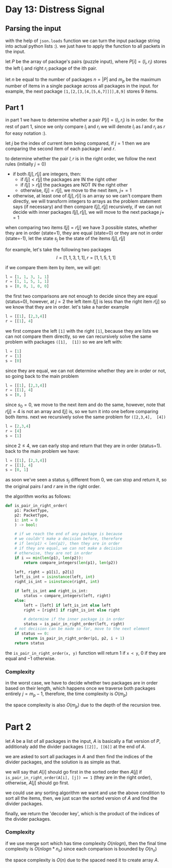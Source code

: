 # Day 13: Distress Signal
## Parsing the input

with the help of ```json.loads``` function we can turn the input package string into actual python lists :). we just have to apply the function to all packets in the input.


let $P$ be the array of package's pairs (puzzle input), where $P[i] = (l_i, r_i)$ stores the left $l_i$ and right $r_i$ package of the ith pair.

let $n$ be equal to the number of packages $n = |P|$ and $m_p$ be the maximum number of items in a single package across all packages in the input. for example, the next package ```[1,[2,[3,[4,[5,6,7]]]],8,9]``` stores 9 items.


## Part 1
in part 1 we have to determine whether a pair $P[i] = (l_i, r_i)$ is in order. for the rest of part 1, since we only compare $l_i$ and $r_i$ we will denote $l_i$ as $l$ and $r_i$ as $r$ for easy notation :).

let $j$ be the index of current item being compared, if $j=1$ then we are comparing the second item of each package $l$ and $r$.

to determine whether the pair $l, r$ is in the right order, we follow the next rules (initially $j=0$)

- if both $l[j], r[j]$ are integers, then:
    - if $l[j] \lt r[j]$ the packages are IN the right other
    - if $l[j] \gt r[j]$ the packages are NOT IN the right other
    - otherwise, $l[j] = r[j]$, we move to the next item, $j += 1$
- otherwise, at least one of $l[j], r[i]$ is an array so we can't compare them directly, we will transform integers to arrays as the problem statement says (if necessary) and then compare $l[j], r[j]$ recursively, if we can not decide with inner packages $l[j], r[j]$, we will move to the next package $j += 1$

when comparing two items $l[j] = r[j]$ we have 3 possible states, whether they are in order (state=1), they are equal (state=0) or they are not in order (state=-1), let the state $s_j$ be the state of the items $l[j], r[j]$

for example, let's take the following two packages 
$$
l = [1,1,3,1,1], r = [1,1,5,1,1]
$$

if we compare them item by item, we will get:

```python
l = [1, 1, 3, 1, 1]
r = [1, 1, 5, 1, 1]
s = [0, 0, 1, 0, 0]
```

the first two comparisons are not enough to decide since they are equal (status=0), however, at $j=2$ the left item $l[j]$ is less than the right item $r[j]$ so we know that they are in order. let's take a harder example

```python
l = [[1], [2,3,4]]
r = [[1], 4]
```

we first compare the left ```[1]``` with the right ```[1]```, because they are lists we can not compare them directly, so we can recursively solve the same problem with packages ```([1],  [1])``` so we are left with: 


```python
l = [1]
r = [1]
s = [0]
```

since they are equal, we can not determine whether they are in order or not, so going back to the main problem

```python
l = [[1], [2,3,4]]
r = [[1], 4]
s = [0, ]
```

since $s_0=0$, we move to the next item and do the same, however, note that $r[j]=4$ is not an array and $l[j]$ is, so we turn it into one before comparing both items. next we recursively solve the same problem for ```([2,3,4],  [4])```

```python
l = [2,3,4]
r = [4]
s = [1]
```

since $2 \le 4$, we can early stop and return that they are in order (status=1). back to the main problem we have:

```python
l = [[1], [2,3,4]]
r = [[1], 4]
s = [0, 1]
```
as soon we've seen a status $s_j$ different from 0, we can stop and return it, so the original pairs $l$ and $r$ are in the right order.


the algorithm works as follows:

```python
def is_pair_in_right_order(
    p1: PacketType,
    p2: PacketType,
    i: int = 0
    ) -> bool:

    # if we reach the end of any package is because
    # we couldn't make a decision before, therefore 
    # if len(p1) < len(p2), then they are in order
    # if they are equal, we can not make a decision
    # otherwise, they are not in order
    if i == min(len(p1), len(p2)):
        return compare_integers(len(p1), len(p2))
    
    left, right = p1[i], p2[i]
    left_is_int = isinstance(left, int)
    right_is_int = isinstance(right, int)

    if left_is_int and right_is_int:
        status = compare_integers(left, right)
    else:
        left = [left] if left_is_int else left
        right = [right] if right_is_int else right

        # determine if the inner package is in order
        status = is_pair_in_right_order(left, right)
    # not decision can be made so far, move to the next element
    if status == 0:
        return is_pair_in_right_order(p1, p2, i + 1)
    return status
```

the ```is_pair_in_right_order(x, y)``` function will return $1$ if ```x < y```, $0$ if they are equal and $-1$ otherwise.


### Complexity
in the worst case, we have to decide whether two packages are in order based on their length, which happens once we traverse both packages entirely $j=m_p-1$, therefore, the time complexity is $O(m_p)$

the space complexity is also $O(m_p)$ due to the depth of the recursion tree.



# Part 2
let $A$ be a list of all packages in the input, $A$ is basically a flat version of $P$, additionaly add the divider packages ```[[2]], [[6]]``` at the end of $A$.

we are asked to sort all packages in $A$ and then find the indices of the divider packages, and the solution is as simple as that.

we will say that $A[i]$ should go first in the sorted order then $A[j]$ if ```is_pair_in_right_order(A[i], [j]) == 1``` (they are in the right order), otherwise, $A[j]$ should go first.

we could use any sorting algorithm we want and use the above condition to sort all the items, then, we just scan the sorted version of $A$ and find the divider packages.

finally, we return the 'decoder key', which is the product of the indices of the divider packages.



### Complexity
if we use merge sort which has time complexity $O(nlogn)$, then the final time complexity is $O(nlogn * n_o)$ since each comparison is bounded by $O(n_o)$ 

the space complexity is $O(n)$ due to the spaced need it to create array $A$.

